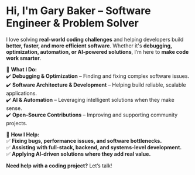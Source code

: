 # Hi, I'm Gary Baker – Software Engineer & Problem Solver

I love solving **real-world coding challenges** and helping developers build **better, faster, and more efficient software**. Whether it's **debugging, optimization, automation, or AI-powered solutions**, I’m here to **make code work smarter**.

🔹 **What I Do:**  
✔️ **Debugging & Optimization** – Finding and fixing complex software issues.  
✔️ **Software Architecture & Development** – Helping build reliable, scalable applications.  
✔️ **AI & Automation** – Leveraging intelligent solutions when they make sense.  
✔️ **Open-Source Contributions** – Improving and supporting community projects.  

🔹 **How I Help:**  
✅ **Fixing bugs, performance issues, and software bottlenecks.**  
✅ **Assisting with full-stack, backend, and systems-level development.**  
✅ **Applying AI-driven solutions where they add real value.**  

**Need help with a coding project?** Let’s talk!  
